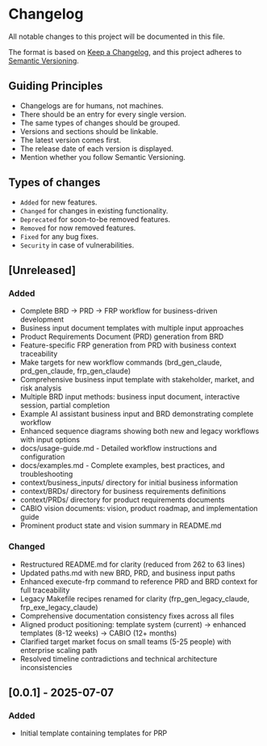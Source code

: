 # Changelog

All notable changes to this project will be documented in this file.

The format is based on [Keep a Changelog](https://keepachangelog.com/en/1.1.0/),
and this project adheres to [Semantic Versioning](https://semver.org/spec/v2.0.0.html).

## Guiding Principles

- Changelogs are for humans, not machines.
- There should be an entry for every single version.
- The same types of changes should be grouped.
- Versions and sections should be linkable.
- The latest version comes first.
- The release date of each version is displayed.
- Mention whether you follow Semantic Versioning.

## Types of changes

- `Added` for new features.
- `Changed` for changes in existing functionality.
- `Deprecated` for soon-to-be removed features.
- `Removed` for now removed features.
- `Fixed` for any bug fixes.
- `Security` in case of vulnerabilities.

## [Unreleased]

### Added

- Complete BRD → PRD → FRP workflow for business-driven development
- Business input document templates with multiple input approaches
- Product Requirements Document (PRD) generation from BRD
- Feature-specific FRP generation from PRD with business context traceability
- Make targets for new workflow commands (brd_gen_claude, prd_gen_claude, frp_gen_claude)
- Comprehensive business input template with stakeholder, market, and risk analysis
- Multiple BRD input methods: business input document, interactive session, partial completion
- Example AI assistant business input and BRD demonstrating complete workflow
- Enhanced sequence diagrams showing both new and legacy workflows with input options
- docs/usage-guide.md - Detailed workflow instructions and configuration
- docs/examples.md - Complete examples, best practices, and troubleshooting  
- context/business_inputs/ directory for initial business information
- context/BRDs/ directory for business requirements definitions
- context/PRDs/ directory for product requirements documents
- CABIO vision documents: vision, product roadmap, and implementation guide
- Prominent product state and vision summary in README.md

### Changed

- Restructured README.md for clarity (reduced from 262 to 63 lines)
- Updated paths.md with new BRD, PRD, and business input paths
- Enhanced execute-frp command to reference PRD and BRD context for full traceability
- Legacy Makefile recipes renamed for clarity (frp_gen_legacy_claude, frp_exe_legacy_claude)
- Comprehensive documentation consistency fixes across all files
- Aligned product positioning: template system (current) → enhanced templates (8-12 weeks) → CABIO (12+ months)
- Clarified target market focus on small teams (5-25 people) with enterprise scaling path
- Resolved timeline contradictions and technical architecture inconsistencies

## [0.0.1] - 2025-07-07

### Added

- Initial template containing templates for PRP
